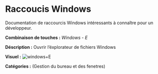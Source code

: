# Raccoucis Windows

<!-- TODO compléter le paragraphe introductif -->
Documentation de raccourcis Windows intéressants à connaître pour un développeur.


**Combinaison de touches :** *Windows* - *E*

**Déscription :** Ouvrir l’éxplorateur de fichiers Windows  

**Visuel :**   ![windows+E](windows_E.gif)

**Catégories :** (Gestion du bureau et des fenetres)

